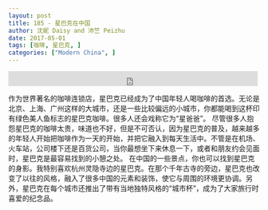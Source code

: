 ```yaml
---
layout: post
title: 185 - 星巴克在中国
author: 沈妮 Daisy and 沛竺 Peizhu
date: 2017-05-01
tags: [咖啡, 星巴克, ]
categories: ["Modern China", ]
---
```


<iframe src="https://archive.org/embed/slowchinese_201909/Slow_Chinese_185.mp3" width="500" height="30" frameborder="0" webkitallowfullscreen="true" mozallowfullscreen="true" allowfullscreen></iframe>

作为世界著名的咖啡连锁店，星巴克已经成为了中国年轻人喝咖啡的首选。无论是北京、上海、广州这样的大城市，还是一些比较偏远的小城市，你都能喝到这杯印有绿色美人鱼标志的星巴克咖啡。很多人还会戏称它为“星爸爸”。
尽管很多人抱怨星巴克的咖啡太贵，味道也不好，但是不可否认，因为星巴克的普及，越来越多的年轻人开始把咖啡作为一天的开始，并把它融入到每天生活中。不管是在机场、火车站，公司楼下还是百货公司，当你最想坐下来休息一下，或者和朋友约会见面时，星巴克是最容易找到的小憩之处。
在中国的一些景点，你也可以找到星巴克的身影。我特别喜欢杭州灵隐寺边的星巴克。在那个千年古寺的旁边，星巴克也改变了以往的风格，融入了很多中国的元素和装饰，使它与周围的环境更协调。另外，星巴克在每个城市还推出了带有当地独特风格的“城市杯”，成为了大家旅行时喜爱的纪念品。

